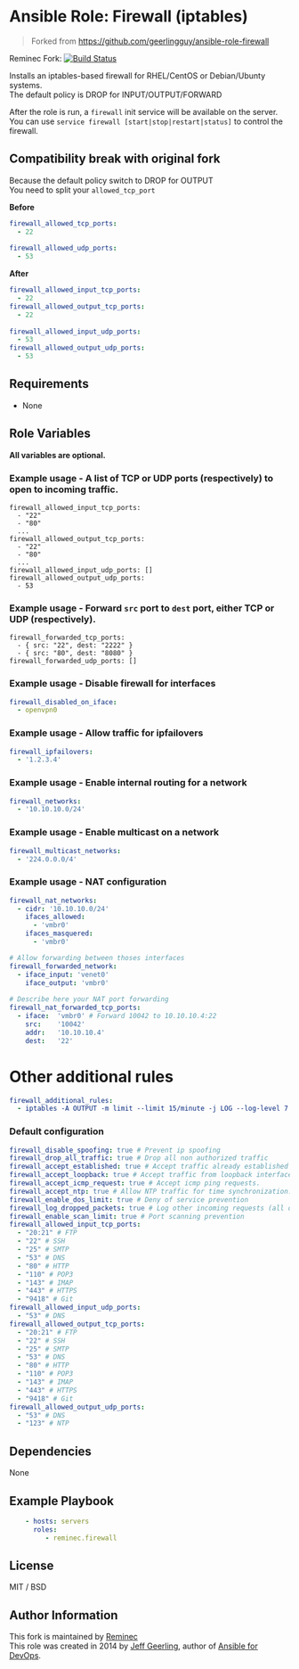 # Ansible Role: Firewall (iptables)

> Forked from https://github.com/geerlingguy/ansible-role-firewall

Reminec Fork: [![Build Status](https://travis-ci.org/reminec/ansible-role-firewall.svg?branch=master)](https://travis-ci.org/reminec/ansible-role-firewall)

Installs an iptables-based firewall for RHEL/CentOS or Debian/Ubunty systems.    
The default policy is DROP for INPUT/OUTPUT/FORWARD    

After the role is run, a `firewall` init service will be available on the server.     
You can use `service firewall [start|stop|restart|status]` to control the firewall.   

## Compatibility break with original fork 
Because the default policy switch to DROP for OUTPUT    
You need to split your `allowed_tcp_port` 

**Before**     
```yaml
firewall_allowed_tcp_ports:
  - 22
  
firewall_allowed_udp_ports:
  - 53
```

**After**    
```yaml
firewall_allowed_input_tcp_ports:
  - 22
firewall_allowed_output_tcp_ports:
  - 22
  
firewall_allowed_input_udp_ports:
  - 53
firewall_allowed_output_udp_ports:
  - 53
```

## Requirements

- None

## Role Variables

**All variables are optional.**

### Example usage - A list of TCP or UDP ports (respectively) to open to incoming traffic.

    firewall_allowed_input_tcp_ports:
      - "22"
      - "80"
      ...
    firewall_allowed_output_tcp_ports:
      - "22"
      - "80"
      ...
    firewall_allowed_input_udp_ports: []
    firewall_allowed_output_udp_ports:
      - 53

### Example usage - Forward `src` port to `dest` port, either TCP or UDP (respectively).

    firewall_forwarded_tcp_ports:
      - { src: "22", dest: "2222" }
      - { src: "80", dest: "8080" }
    firewall_forwarded_udp_ports: []
    

### Example usage - Disable firewall for interfaces

```yaml
firewall_disabled_on_iface:
  - openvpn0
```

### Example usage - Allow traffic for ipfailovers

```yaml
firewall_ipfailovers:
  - '1.2.3.4'
```


### Example usage - Enable internal routing for a network

```yaml
firewall_networks:
  - '10.10.10.0/24'
```
### Example usage - Enable multicast on a network

```yaml
firewall_multicast_networks:
  - '224.0.0.0/4'
```

### Example usage - NAT configuration

```yaml
firewall_nat_networks:
  - cidr: '10.10.10.0/24'
    ifaces_allowed:
      - 'vmbr0'
    ifaces_masquered:
      - 'vmbr0'

# Allow forwarding between thoses interfaces
firewall_forwarded_network: 
  - iface_input: 'venet0'
    iface_output: 'vmbr0'
    
# Describe here your NAT port forwarding 
firewall_nat_forwarded_tcp_ports: 
  - iface:  'vmbr0' # Forward 10042 to 10.10.10.4:22
    src:    '10042'
    addr:   '10.10.10.4'
    dest:   '22'
```

# Other additional rules
```yaml
firewall_additional_rules:
  - iptables -A OUTPUT -m limit --limit 15/minute -j LOG --log-level 7 --log-prefix "Dropped by firewall[OUTPUT]: "
```

### Default configuration

```yaml
firewall_disable_spoofing: true # Prevent ip spoofing
firewall_drop_all_traffic: true # Drop all non authorized traffic
firewall_accept_established: true # Accept traffic already established
firewall_accept_loopback: true # Accept traffic from loopback interface (localhost).
firewall_accept_icmp_request: true # Accept icmp ping requests.
firewall_accept_ntp: true # Allow NTP traffic for time synchronization.
firewall_enable_dos_limit: true # Deny of service prevention
firewall_log_dropped_packets: true # Log other incoming requests (all of which are dropped) at 15/minute max.
firewall_enable_scan_limit: true # Port scanning prevention
firewall_allowed_input_tcp_ports:
  - "20:21" # FTP
  - "22" # SSH
  - "25" # SMTP
  - "53" # DNS
  - "80" # HTTP
  - "110" # POP3
  - "143" # IMAP
  - "443" # HTTPS
  - "9418" # Git
firewall_allowed_input_udp_ports:
  - "53" # DNS
firewall_allowed_output_tcp_ports:
  - "20:21" # FTP
  - "22" # SSH
  - "25" # SMTP
  - "53" # DNS
  - "80" # HTTP
  - "110" # POP3
  - "143" # IMAP
  - "443" # HTTPS
  - "9418" # Git
firewall_allowed_output_udp_ports:
  - "53" # DNS
  - "123" # NTP
```

## Dependencies
None

## Example Playbook
```yaml
    - hosts: servers
      roles:
         - reminec.firewall
```
## License
MIT / BSD

## Author Information
This fork is maintained by [Reminec](https://github.com/reminec)    
This role was created in 2014 by [Jeff Geerling](http://jeffgeerling.com/), author of [Ansible for DevOps](http://ansiblefordevops.com/).


